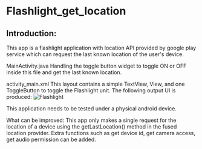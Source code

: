 # Flashlight_get_location
## Introduction:
This app is a flashlight application with location API provided by google play service which can request the last known location of the user's device.

MainActivity.java
Handling the toggle button widget to toggle ON or OFF inside this file and get the last known location.

activity_main.xml
This layout contains a simple TextView, View, and one ToggleButton to toggle the Flashlight unit.
The following output UI is produced:
![Flashlight](https://ibb.co/v48kvKQ)

This application needs to be tested under a physical android device.

What can be improved:
This app only makes a single request for the location of a device using the getLastLocation() method in the fused location provider. Extra functions such as get device id, get camera access, get audio permission can be added.

